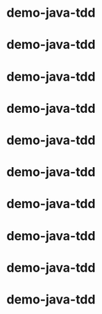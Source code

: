 # demo-java-tdd
# demo-java-tdd
# demo-java-tdd
# demo-java-tdd
# demo-java-tdd
# demo-java-tdd
# demo-java-tdd
# demo-java-tdd
# demo-java-tdd
# demo-java-tdd
